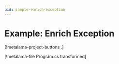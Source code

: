 ```yaml
---
uid: sample-enrich-exception
---
```


# Example: Enrich Exception

[!metalama-project-buttons .]

[!metalama-file Program.cs transformed]